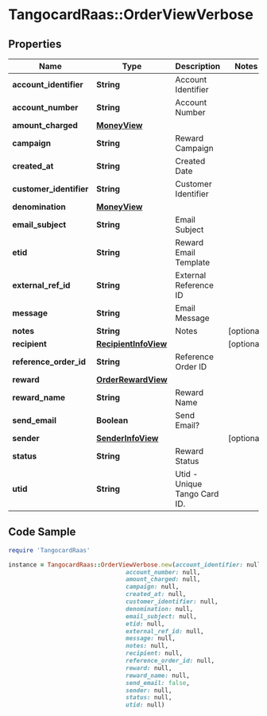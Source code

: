 # TangocardRaas::OrderViewVerbose

## Properties

Name | Type | Description | Notes
------------ | ------------- | ------------- | -------------
**account_identifier** | **String** | Account Identifier | 
**account_number** | **String** | Account Number | 
**amount_charged** | [**MoneyView**](MoneyView.md) |  | 
**campaign** | **String** | Reward Campaign | 
**created_at** | **String** | Created Date | 
**customer_identifier** | **String** | Customer Identifier | 
**denomination** | [**MoneyView**](MoneyView.md) |  | 
**email_subject** | **String** | Email Subject | 
**etid** | **String** | Reward Email Template | 
**external_ref_id** | **String** | External Reference ID | 
**message** | **String** | Email Message | 
**notes** | **String** | Notes | [optional] 
**recipient** | [**RecipientInfoView**](RecipientInfoView.md) |  | [optional] 
**reference_order_id** | **String** | Reference Order ID | 
**reward** | [**OrderRewardView**](OrderRewardView.md) |  | 
**reward_name** | **String** | Reward Name | 
**send_email** | **Boolean** | Send Email? | 
**sender** | [**SenderInfoView**](SenderInfoView.md) |  | [optional] 
**status** | **String** | Reward Status | 
**utid** | **String** | Utid - Unique Tango Card ID. | 

## Code Sample

```ruby
require 'TangocardRaas'

instance = TangocardRaas::OrderViewVerbose.new(account_identifier: null,
                                 account_number: null,
                                 amount_charged: null,
                                 campaign: null,
                                 created_at: null,
                                 customer_identifier: null,
                                 denomination: null,
                                 email_subject: null,
                                 etid: null,
                                 external_ref_id: null,
                                 message: null,
                                 notes: null,
                                 recipient: null,
                                 reference_order_id: null,
                                 reward: null,
                                 reward_name: null,
                                 send_email: false,
                                 sender: null,
                                 status: null,
                                 utid: null)
```


